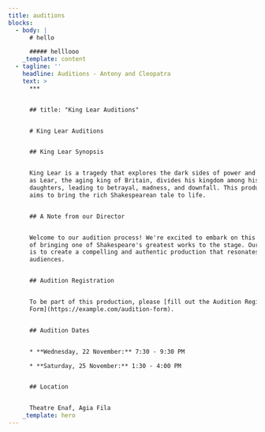 ```yaml
---
title: auditions
blocks:
  - body: |
      # hello

      ##### helllooo
    _template: content
  - tagline: ''
    headline: Auditions - Antony and Cleopatra
    text: >
      ***


      ## title: "King Lear Auditions"


      # King Lear Auditions


      ## King Lear Synopsis


      King Lear is a tragedy that explores the dark sides of power and betrayal
      as Lear, the aging king of Britain, divides his kingdom among his
      daughters, leading to betrayal, madness, and downfall. This production
      aims to bring the rich Shakespearean tale to life.


      ## A Note from our Director


      Welcome to our audition process! We're excited to embark on this journey
      of bringing one of Shakespeare's greatest works to the stage. Our vision
      is to create a compelling and authentic production that resonates with
      audiences.


      ## Audition Registration


      To be part of this production, please [fill out the Audition Registration
      Form](https://example.com/audition-form).


      ## Audition Dates


      * **Wednesday, 22 November:** 7:30 - 9:30 PM

      * **Saturday, 25 November:** 1:30 - 4:00 PM


      ## Location


      Theatre Enaf, Agia Fila
    _template: hero
---
```


